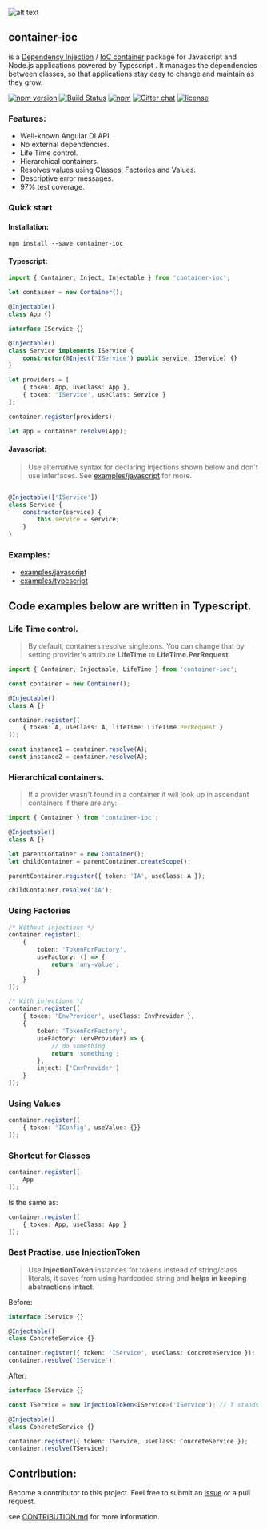 ![alt text](http://abcselfstorageperth.com.au/wp-content/uploads/2014/08/icon-container-storage1.png)


## **container-ioc** 
is a [Dependency Injection](https://en.wikipedia.org/wiki/Dependency_injection) / [IoC container](http://martinfowler.com/articles/injection.html) package for Javascript and Node.js applications powered by Typescript . It manages the dependencies between classes, so that applications stay easy to change and maintain as they grow.

[![npm version](https://badge.fury.io/js/container-ioc.svg)](https://badge.fury.io/js/container-ioc)
[![Build Status](https://travis-ci.org/thohoh/container-ioc.svg?branch=master)](https://travis-ci.org/thohoh/container-ioc)
[![npm](https://img.shields.io/npm/dt/container-ioc.svg)](https://www.npmjs.com/package/container-ioc)
[![Gitter chat](https://badges.gitter.im/container-ioc/Lobby.png)](https://gitter.im/container-ioc/Lobby)
[![license](https://img.shields.io/github/license/thohoh/container-ioc.svg)](https://github.com/thohoh/container-ioc/blob/master/LICENSE)

### Features:
* Well-known Angular DI API.
* No external dependencies.
* Life Time control.
* Hierarchical containers.
* Resolves values using Classes, Factories and Values.
* Descriptive error messages.
* 97% test coverage.

### Quick start

#### Installation:
```
npm install --save container-ioc
```

#### Typescript:
```typescript
import { Container, Inject, Injectable } from 'container-ioc';

let container = new Container();

@Injectable()
class App {}

interface IService {}

@Injectable()
class Service implements IService {
    constructor(@Inject('IService') public service: IService) {}
}

let providers = [
    { token: App, useClass: App }, 
    { token: 'IService', useClass: Service }
];

container.register(providers);

let app = container.resolve(App);
```

#### Javascript:
> Use alternative syntax for declaring injections shown below and don't use interfaces. See [examples/javascript](examples/javascript) for more.
```javascript

@Injectable(['IService'])
class Service {
    constructor(service) {
        this.service = service;
    }
}
```

### Examples:  
* [examples/javascript](examples/javascript)
* [examples/typescript](examples/typescript)

## Code examples below are written in Typescript.

### Life Time control.
> By default, containers resolve singletons. You can change that by setting provider's attribute **LifeTime**  to **LifeTime.PerRequest**.
```typescript
import { Container, Injectable, LifeTime } from 'container-ioc';

const container = new Container();

@Injectable()
class A {}

container.register([
    { token: A, useClass: A, lifeTime: LifeTime.PerRequest }
]);

const instance1 = container.resolve(A);
const instance2 = container.resolve(A);
```

### Hierarchical containers.
> If a provider wasn't found in a container it will look up in ascendant containers if there are any:
```typescript
import { Container } from 'container-ioc';

@Injectable()
class A {}

let parentContainer = new Container();
let childContainer = parentContainer.createScope();

parentContainer.register({ token: 'IA', useClass: A });

childContainer.resolve('IA');

```

### Using Factories
```typescript
/* Without injections */
container.register([
    {
        token: 'TokenForFactory',
        useFactory: () => {
            return 'any-value';
        }
    }
]);

/* With injections */
container.register([
    { token: 'EnvProvider', useClass: EnvProvider },
    {
        token: 'TokenForFactory',
        useFactory: (envProvider) => {
            // do something
            return 'something';
        },
        inject: ['EnvProvider']
    }
]);
```

### Using Values 
```typescript
container.register([
    { token: 'IConfig', useValue: {}}
]);
```

### Shortcut for Classes
```typescript
container.register([
    App
]);
```
Is the same as:
```typescript
container.register([
    { token: App, useClass: App }
]);
```

### Best Practise, use InjectionToken
> Use **InjectionToken** instances for tokens instead of string/class literals, 
it saves from using hardcoded string and **helps in keeping abstractions intact**.

Before:
```typescript
interface IService {}

@Injectable()
class ConcreteService {}

container.register({ token: 'IService', useClass: ConcreteService });
container.resolve('IService');
```
After:

```typescript
interface IService {}

const TService = new InjectionToken<IService>('IService'); // T stands for Token, you can pick another prefix

@Injectable()
class ConcreteService {}

container.register({ token: TService, useClass: ConcreteService });
container.resolve(TService);
```


## Contribution:
Become a contributor to this project. Feel free to submit an [issue](https://github.com/thohoh/container-ioc/issues) or a pull request.

see [CONTRIBUTION.md](CONTRIBUTION.md) for more information.